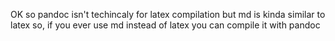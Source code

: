 OK so pandoc isn't techincaly for latex compilation
but md is kinda similar to latex
so, if you ever use md instead of latex 
you can compile it with pandoc
